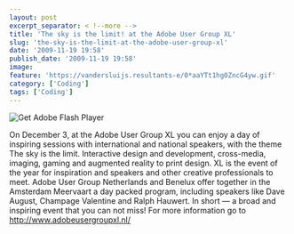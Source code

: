 ```yaml
---
layout: post
excerpt_separator: < !--more -->
title: 'The sky is the limit! at the Adobe User Group XL'
slug: 'the-sky-is-the-limit-at-the-adobe-user-group-xl'
date: '2009-11-19 19:58'
publish_date: '2009-11-19 19:58'
image:
feature: 'https://vandersluijs.resultants-e/0*aaYTt1hg0ZncG4yw.gif'
category: ['Coding']
tags: ['Coding']
---
```

![Get Adobe Flash Player](https://vandersluijs.resultants-e/0*aaYTt1hg0ZncG4yw.gif)

On December 3, at the Adobe User Group XL you can enjoy a day of inspiring
sessions with international and national speakers, with the theme The sky is
the limit. Interactive design and development, cross-media, imaging, gaming
and augmented reality to print design. XL is the event of the year for
inspiration and speakers and other creative professionals to meet. Adobe User
Group Netherlands and Benelux offer together in the Amsterdam Meervaart a day
packed program, including speakers like Dave August, Champage Valentine and
Ralph Hauwert. In short — a broad and inspiring event that you can not miss!
For more information go to <http://www.adobeusergroupxl.nl/>


